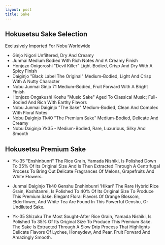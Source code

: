 ```yaml
---
layout: post
title: Sake
---
```


## Hokusetsu Sake Selection 

Exclusively Imported For Nobu Worldwide
- Ginjo Nigori Unfiltered, Dry And Creamy
- Junmai Medium Bodied With Rich Notes And A Creamy Finish
- Honjozo Onigoroshi "Devil Killer" Light-Bodied, Crisp And Dry With A Spicy Finish
- Daiginjo "Black Label The Original" Medium-Bodied, Light And Crisp With A Nutty Character
- Nobu Junmai Ginjo 71 Medium-Bodied, Fruit Forward With A Bright Finish
- Honjozo Ongakushi Koshu "Music Sake" Aged To Classical Music; Full-Bodied And Rich With Earthy Flavors
- Nobu Junmai Daiginjo "The Sake" Medium-Bodied, Clean And Complex With Floral Notes
- Nobu Daiginjo Tk40 "The Premium Sake" Medium-Bodied, Delicate And Creamy
- Nobu Daiginjo Yk35 - Medium-Bodied, Rare, Luxurious, Silky And Smooth

## Hokusetsu Premium Sake
- Yk-35 "Enshinbunri"
The Rice Grain, Yamada Nishiki, Is Polished Down To 35% Of Its Original Size And Is Then Extracted Through A Centrifugal Process To Bring Out Delicate Fragrances Of Melons, Grapefruits And White Flowers.

- Junmai Daiginjo Tk40 Genshu Enshinbunri 'Hikari'
The Rare Hybrid Rice Grain, Koshitanrei, Is Polished To 40% Of Its Original Size To Produce This Premium Sake. Elegant Floral Flavors Of Orange Blossom, Elderflower, And White Tea Are Found In This Powerful Genshu, Or Undiluted Sake.

- Yk-35 Shizuku
The Most Sought-After Rice Grain, Yamada Nishiki, Is Polished To 35% Of Its Original Size To Produce This Premium Sake. The Sake Is Extracted Through A Slow Drip Process That Highlights Delicate Flavors Of Lychee, Honeydew, And Pear. Fruit Forward And Amazingly Smooth.
